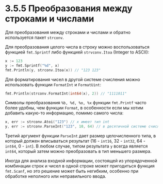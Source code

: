 # 3.5.5 Преобразования между строками и числами

Для преобразования между строками и числами и обратно используется пакет `strconv`.

Для преобразования целого числа в строку можно воспользоваться функцией `fmt.Sprintf` либо функцией `strvconv.Itoa`
(Integer to ASCII):

``` go
x := 123
y := fmt.Sprintf("%d", x)
fmt.Println(y, strconv.Itoa(x)) // "123 123"
```

Для форматирования чисел в другой системе счисления можно использовать функции `FormatInt` и `FormatUint`:

``` go
fmt.Println(strconv.FormatInt(int64(x), 2)) // "1111011"
```

Символы преобразования `%b, %d, %o, %x` функции `fmt.Printf` часто более удобны, чем функции `Format`, в особенности
если мы хотим добавить какую-то информацию, помимо самого числа:

``` go
x, err := strconv.Atoi("123") // x имеет тип int
y, err := strconv.ParseInt("123", 10, 64) // в десятичной системе счисления, до 64 битов
```

Третий аргумент функции `ParseInt` дает размер целочисленного типа, в который должен вписываться результат
(16 - `int16`, 32 - `int32`, 64 - `int64`, 0 - `int`). В любом случае, типом результата `y` всегда является `int64`,
который затем можно преобразовать в тип меньшего размера.

Иногда для анализа входной информации, состоящей из упорядоченной комбинации строк и чисел в одной строке может
пригодиться функция `fmt.Scanf`, но это решение может быть негибким, особенно при обработке неполного или неправильного
ввода.
